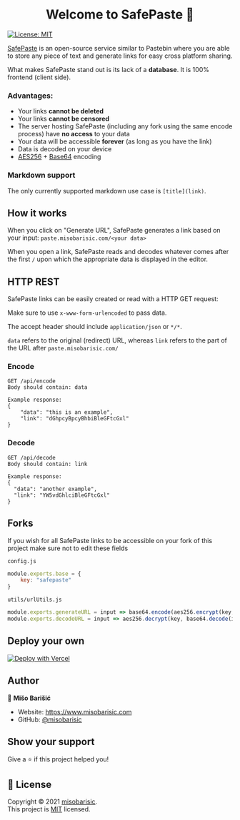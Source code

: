 <h1 align="center">Welcome to SafePaste 👋</h1>
<p>
  <a href="https://github.com/misobarisic/SafePaste/blob/main/LICENSE" target="_blank">
    <img alt="License: MIT" src="https://img.shields.io/badge/License-MIT-yellow.svg" />
  </a>
</p>

[SafePaste](https://misobarisic.com/go/safepaste) is an open-source service similar to Pastebin where you are able to store any piece of text and generate links for easy cross platform sharing.

What makes SafePaste stand out is its lack of a **database**. It is 100% frontend (client side).

### Advantages:

- Your links **cannot be deleted**
- Your links **cannot be censored**
- The server hosting SafePaste (including any fork using the same encode process) have **no access** to your data
- Your data will be accessible **forever** (as long as you have the link)
- Data is decoded on your device
- [AES256](https://en.wikipedia.org/wiki/Advanced_Encryption_Standard) + [Base64](https://en.wikipedia.org/wiki/Base64)
  encoding

### Markdown support

The only currently supported markdown use case is `[title](link)`.

## How it works

When you click on "Generate URL", SafePaste generates a link based on your input: `paste.misobarisic.com/<your data>`

When you open a link, SafePaste reads and decodes whatever comes after the first `/` upon which the appropriate data is
displayed in the editor.

## HTTP REST

SafePaste links can be easily created or read with a HTTP GET request:

Make sure to use `x-www-form-urlencoded` to pass data.

The accept header should include `application/json` or `*/*`.

`data` refers to the original (redirect) URL, whereas
`link` refers to the part of the URL after `paste.misobarisic.com/`

### Encode

```
GET /api/encode
Body should contain: data

Example response:
{
    "data": "this is an example",
    "link": "dGhpcyBpcyBhbiBleGFtcGxl"
} 
```

### Decode

```
GET /api/decode
Body should contain: link

Example response:
{
  "data": "another example",
  "link": "YW5vdGhlciBleGFtcGxl"
}
```

## Forks

If you wish for all SafePaste links to be accessible on your fork of this project make sure not to edit these fields

`config.js`

``` javascript
module.exports.base = {
    key: "safepaste"
}
```

`utils/urlUtils.js`

```javascript
module.exports.generateURL = input => base64.encode(aes256.encrypt(key, input))
module.exports.decodeURL = input => aes256.decrypt(key, base64.decode(input))
```

## Deploy your own

[![Deploy with Vercel](https://vercel.com/button)](https://vercel.com/new/git/external?repository-url=https://github.com/misobarisic/safepaste/)

## Author

👤 **Mišo Barišić**

* Website: https://www.misobarisic.com
* GitHub: [@misobarisic](https://github.com/misobarisic)

## Show your support

Give a ⭐️ if this project helped you!

## 📝 License

Copyright © 2021 [misobarisic](https://github.com/misobarisic).<br />
This project is [MIT](https://github.com/misobarisic/SafePaste/blob/main/LICENSE) licensed.
